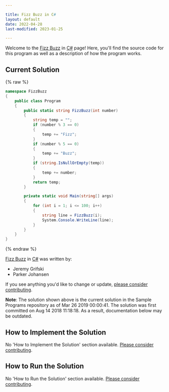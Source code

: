 ```yaml
---

title: Fizz Buzz in C#
layout: default
date: 2022-04-28
last-modified: 2023-01-25

---
```


Welcome to the [Fizz Buzz](https://sampleprograms.io/projects/fizz-buzz) in [C#](https://sampleprograms.io/languages/c-sharp) page! Here, you'll find the source code for this program as well as a description of how the program works.

## Current Solution

{% raw %}

```c#
namespace FizzBuzz
{
    public class Program
    {
        public static string FizzBuzz(int number)
        {
            string temp = "";
            if (number % 3 == 0)
            {
                temp += "Fizz";
            }
            if (number % 5 == 0)
            {
                temp += "Buzz";
            }
            if (string.IsNullOrEmpty(temp))
            {
                temp += number;
            }
            return temp;
        }

        private static void Main(string[] args)
        {
            for (int i = 1; i <= 100; i++)
            {
                string line = FizzBuzz(i);
                System.Console.WriteLine(line);
            }
        }
    }
}
```

{% endraw %}

[Fizz Buzz](https://sampleprograms.io/projects/fizz-buzz) in [C#](https://sampleprograms.io/languages/c-sharp) was written by:

- Jeremy Grifski
- Parker Johansen

If you see anything you'd like to change or update, [please consider contributing](https://github.com/TheRenegadeCoder/sample-programs).

**Note**: The solution shown above is the current solution in the Sample Programs repository as of Mar 26 2019 00:00:41. The solution was first committed on Aug 14 2018 11:18:18. As a result, documentation below may be outdated.

## How to Implement the Solution

No 'How to Implement the Solution' section available. [Please consider contributing](https://github.com/TheRenegadeCoder/sample-programs-website).

## How to Run the Solution

No 'How to Run the Solution' section available. [Please consider contributing](https://github.com/TheRenegadeCoder/sample-programs-website).
